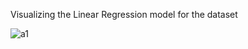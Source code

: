 Visualizing the Linear Regression model for the dataset

![a1](https://user-images.githubusercontent.com/16416130/70484168-085ff600-1ab9-11ea-81a1-c84c9c3e5cc3.png)
